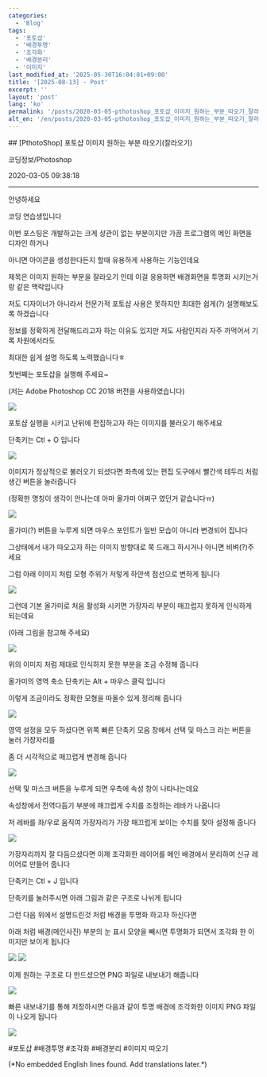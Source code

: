 ```yaml
---
categories:
  - 'Blog'
tags:
  - '포토샵'
  - '배경투명'
  - '조각화'
  - '배경분리'
  - '이미지'
last_modified_at: '2025-05-30T16:04:01+09:00'
title: '[2025-08-13] - Post'
excerpt: ''
layout: 'post'
lang: 'ko'
permalink: '/posts/2020-03-05-pthotoshop_포토샵_이미지_원하는_부분_따오기_잘라오기/'
alt_en: '/en/posts/2020-03-05-pthotoshop_포토샵_이미지_원하는_부분_따오기_잘라오기/'
---
```


<div class="lang-panel lang-ko" lang="ko">
## [PthotoShop] 포토샵 이미지 원하는 부분 따오기(잘라오기)

코딩정보/Photoshop

2020-03-05 09:38:18

* * *

안녕하세요

코딩 연습생입니다

이번 포스팅은 개발하고는 크게 상관이 없는 부분이지만 가끔 프로그램의 메인 화면을 디자인 하거나

아니면 아이콘을 생성한다든지 할때 유용하게 사용하는 기능인데요

제목은 이미지 원하는 부분을 잘라오기 인데 이걸 응용하면 배경화면을 투명화 시키는거랑 같은 맥락입니다

저도 디자이너가 아니라서 전문가적 포토샵 사용은 못하지만 최대한 쉽게(?) 설명해보도록 하겠습니다

정보를 정확하게 전달해드리고자 하는 이유도 있지만 저도 사람인지라 자주 까먹어서 기록 차원에서라도

최대한 쉽게 설명 하도록 노력했습니다ㅎ

첫번째는 포토샵을 실행해 주세요~

(저는 Adobe Photoshop CC 2018 버전을 사용하였습니다)

![](/assets/images/pthotoshop_포토샵_이미지_원하는_부분_따오기_잘라오기/img.jpg)

포토샵 실행을 시키고 난뒤에 편집하고자 하는 이미지를 불러오기 해주세요

단축키는 Ctl + O 입니다

![](/assets/images/pthotoshop_포토샵_이미지_원하는_부분_따오기_잘라오기/img_1.jpg)

이미지가 정상적으로 불러오기 되셨다면 좌측에 있는 편집 도구에서 빨간색 테두리 처럼 생긴 버튼을 눌러줍니다

(정확한 명칭이 생각이 안나는데 아마 올가미 어쩌구 였던거 같습니다ㅠ)

![](/assets/images/pthotoshop_포토샵_이미지_원하는_부분_따오기_잘라오기/img_2.jpg)

올가미(?) 버튼을 누루게 되면 마우스 포인트가 일반 모습이 아니라 변경되어 집니다

그상태에서 내가 따오고자 하는 이미지 방향대로 쭉 드래그 하시거나 아니면 비벼(?)주세요

그럼 아래 이미지 처럼 모형 주위가 저렇게 하얀색 점선으로 변하게 됩니다

![](/assets/images/pthotoshop_포토샵_이미지_원하는_부분_따오기_잘라오기/img_3.jpg)

그런데 기본 올가미로 처음 활성화 시키면 가장자리 부분이 매끄럽지 못하게 인식하게 되는데요

(아래 그림을 참고해 주세요)

![](/assets/images/pthotoshop_포토샵_이미지_원하는_부분_따오기_잘라오기/img_4.jpg)

위의 이미지 처럼 제대로 인식하지 못한 부분을 조금 수정해 줍니다

올가미의 영역 축소 단축키는 Alt + 마우스 클릭 입니다

이렇게 조금이라도 정확한 모형을 따올수 있게 정리해 줍니다

![](/assets/images/pthotoshop_포토샵_이미지_원하는_부분_따오기_잘라오기/img_5.jpg)

영역 설정을 모두 하셨다면 위쪽 빠른 단축키 모음 창에서 선택 및 마스크 라는 버튼을 눌러 가장자리를

좀 더 시각적으로 매끄럽게 변경해 줍니다

![](/assets/images/pthotoshop_포토샵_이미지_원하는_부분_따오기_잘라오기/img_6.jpg)

선택 및 마스크 버튼을 누루게 되면 우측에 속성 창이 나타나는데요

속성창에서 전역다듬기 부분에 매끄럽게 수치를 조정하는 레바가 나옵니다

저 레바를 좌/우로 움직여 가장자리가 가장 매끄럽게 보이는 수치를 찾아 설정해 줍니다

![](/assets/images/pthotoshop_포토샵_이미지_원하는_부분_따오기_잘라오기/img_7.jpg)

가장자리까지 잘 다듬으셨다면 이제 조각화한 레이어를 메인 배경에서 분리하여 신규 레이어로 만들어 줍니다

단축키는 Ctl + J 입니다

단축키를 눌러주시면 아래 그림과 같은 구조로 나뉘게 됩니다

그런 다음 위에서 설명드린것 처럼 배경을 투명화 하고자 하신다면

아래 처럼 배경(메인사진) 부분의 눈 표시 모양을 빼시면 투명화가 되면서 조각화 한 이미지만 보이게 됩니다

![](/assets/images/pthotoshop_포토샵_이미지_원하는_부분_따오기_잘라오기/img_8.jpg)
![](/assets/images/pthotoshop_포토샵_이미지_원하는_부분_따오기_잘라오기/img_9.jpg)

이제 원하는 구조로 다 만드셨으면 PNG 파일로 내보내기 해줍니다

![](/assets/images/pthotoshop_포토샵_이미지_원하는_부분_따오기_잘라오기/img_10.jpg)

빠른 내보내기를 통해 저장하시면 다음과 같이 투명 배경에 조각화한 이미지 PNG 파일이 나오게 됩니다

![](/assets/images/pthotoshop_포토샵_이미지_원하는_부분_따오기_잘라오기/img_11.jpg)

  

#포토샵 #배경투명 #조각화 #배경분리 #이미지 따오기


</div>
<div class="lang-panel lang-en" lang="en">
(*No embedded English lines found. Add translations later.*)

</div>
